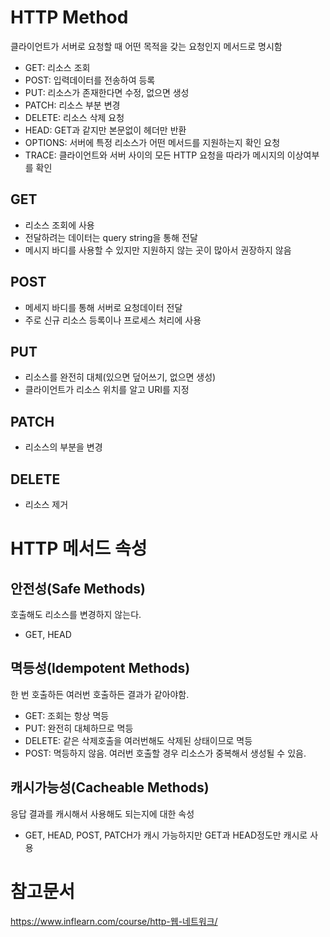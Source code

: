 # HTTP Method
클라이언트가 서버로 요청할 때 어떤 목적을 갖는 요청인지 메서드로 명시함

- GET: 리소스 조회
- POST: 입력데이터를 전송하여 등록
- PUT: 리소스가 존재한다면 수정, 없으면 생성
- PATCH: 리소스 부분 변경
- DELETE: 리소스 삭제 요청
- HEAD: GET과 같지만 본문없이 헤더만 반환
- OPTIONS: 서버에 특정 리소스가 어떤 메서드를 지원하는지 확인 요청
- TRACE: 클라이언트와 서버 사이의 모든 HTTP 요청을 따라가 메시지의 이상여부를 확인

## GET
- 리소스 조회에 사용
- 전달하려는 데이터는 query string을 통해 전달
- 메시지 바디를 사용할 수 있지만 지원하지 않는 곳이 많아서 권장하지 않음

## POST
- 메세지 바디를 통해 서버로 요청데이터 전달
- 주로 신규 리소스 등록이나 프로세스 처리에 사용

## PUT
- 리소스를 완전히 대체(있으면 덮어쓰기, 없으면 생성)
- 클라이언트가 리소스 위치를 알고 URI를 지정

## PATCH
- 리소스의 부분을 변경

## DELETE
- 리소스 제거

# HTTP 메서드 속성

## 안전성(Safe Methods)
호출해도 리소스를 변경하지 않는다.
- GET, HEAD

## 멱등성(Idempotent Methods)
한 번 호출하든 여러번 호출하든 결과가 같아야함.
- GET: 조회는 항상 멱등
- PUT: 완전히 대체하므로 멱등
- DELETE: 같은 삭제호출을 여러번해도 삭제된 상태이므로 멱등
- POST: 멱등하지 않음. 여러번 호출할 경우 리소스가 중복해서 생성될 수 있음.

## 캐시가능성(Cacheable Methods)
  응답 결과를 캐시해서 사용해도 되는지에 대한 속성
- GET, HEAD, POST, PATCH가 캐시 가능하지만 GET과 HEAD정도만 캐시로 사용

# 참고문서
https://www.inflearn.com/course/http-웹-네트워크/